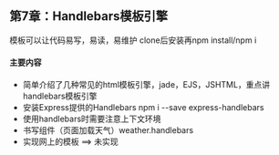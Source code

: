 ﻿## 第7章：Handlebars模板引擎
模板可以让代码易写，易读，易维护
clone后安装再npm install/npm i
#### 主要内容
* 简单介绍了几种常见的html模板引擎，jade，EJS，JSHTML，重点讲handlebars模板引擎
* 安装Express提供的Handlebars npm i --save express-handlebars
* 使用handlebars时需要注意上下文环境
* 书写组件（页面加载天气）weather.handlebars
* 实现网上的模板  ==> 未实现